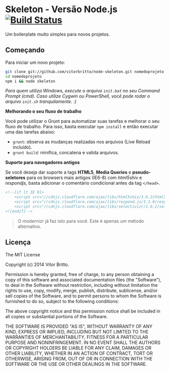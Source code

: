 # Skeleton - Versão Node.js [![Build Status](https://travis-ci.org/vitorbritto/node-skeleton.png)](https://travis-ci.org/vitorbritto/node-skeleton)

Um boilerplate muito simples para novos projetos.

## Começando

Para iniciar um novo projeto:

```bash
git clone git://github.com/vitorbritto/node-skeleton.git nomedoprojeto
cd nomedoprojeto
npm i && node skeleton
```

*Para quem utiliza Windows, execute o arquivo `init.bat` no seu Command Prompt (cmd). Caso utilize Cygwin ou PowerShell, você pode rodar o arquivo `init.sh` tranquilamente. :)*


**Melhorando o seu fluxo de trabalho**

Você pode utilizar o Grunt para automatizar suas tarefas e melhorar o seu fluxo de trabalho. Para isso, basta executar `npm install` e então executar uma das tarefas abaixo:

* `grunt`: observa as mudanças realizadas nos arquivos (Live Reload incluído).
* `grunt build`: minifica, concatena e valida arquivos.

**Suporte para navegadores antigos**

Se você deseja dar suporte a tags **HTML5**, **Media Queries** e **pseudo-seletores** para os browsers mais antigos (IE6-8) com *html5shiv* e *respondjs*, basta adicionar o comentário condicional antes da tag `</head>`.

```html
<!--[if lt IE 9]>
    <script src="//cdnjs.cloudflare.com/ajax/libs/html5shiv/3.6.2/html5shiv.min.js"></script>
    <script src="//cdnjs.cloudflare.com/ajax/libs/respond.js/1.3.0/respond.min.js"></script>
    <script src="//cdnjs.cloudflare.com/ajax/libs/selectivizr/1.0.2/selectivizr-min.js"></script>
<![endif]-->
```

> O modernizr já faz isto para você. Este é apenas um método alternativo.

## Licença

The MIT License

Copyright (c) 2014 Vitor Britto.

Permission is hereby granted, free of charge, to any person obtaining a copy
of this software and associated documentation files (the "Software"), to deal
in the Software without restriction, including without limitation the rights
to use, copy, modify, merge, publish, distribute, sublicense, and/or sell
copies of the Software, and to permit persons to whom the Software is
furnished to do so, subject to the following conditions:

The above copyright notice and this permission notice shall be included in
all copies or substantial portions of the Software.

THE SOFTWARE IS PROVIDED "AS IS", WITHOUT WARRANTY OF ANY KIND, EXPRESS OR
IMPLIED, INCLUDING BUT NOT LIMITED TO THE WARRANTIES OF MERCHANTABILITY,
FITNESS FOR A PARTICULAR PURPOSE AND NONINFRINGEMENT. IN NO EVENT SHALL THE
AUTHORS OR COPYRIGHT HOLDERS BE LIABLE FOR ANY CLAIM, DAMAGES OR OTHER
LIABILITY, WHETHER IN AN ACTION OF CONTRACT, TORT OR OTHERWISE, ARISING FROM,
OUT OF OR IN CONNECTION WITH THE SOFTWARE OR THE USE OR OTHER DEALINGS IN
THE SOFTWARE.


